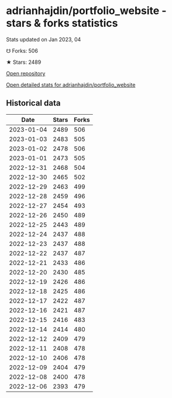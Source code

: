 # adrianhajdin/portfolio_website - stars & forks statistics

Stats updated on Jan 2023, 04

☋ Forks: 506

★ Stars: 2489

[Open repository](https://github.com/adrianhajdin/portfolio_website)

[Open detailed stats for adrianhajdin/portfolio_website](https://reviewgithub.com/rep/adrianhajdin/portfolio_website)

## Historical data
| Date | Stars | Forks |
|------|-------|-------|
| 2023-01-04 | 2489 | 506 | 
| 2023-01-03 | 2483 | 505 | 
| 2023-01-02 | 2478 | 506 | 
| 2023-01-01 | 2473 | 505 | 
| 2022-12-31 | 2468 | 504 | 
| 2022-12-30 | 2465 | 502 | 
| 2022-12-29 | 2463 | 499 | 
| 2022-12-28 | 2459 | 496 | 
| 2022-12-27 | 2454 | 493 | 
| 2022-12-26 | 2450 | 489 | 
| 2022-12-25 | 2443 | 489 | 
| 2022-12-24 | 2437 | 488 | 
| 2022-12-23 | 2437 | 488 | 
| 2022-12-22 | 2437 | 487 | 
| 2022-12-21 | 2433 | 486 | 
| 2022-12-20 | 2430 | 485 | 
| 2022-12-19 | 2426 | 486 | 
| 2022-12-18 | 2425 | 486 | 
| 2022-12-17 | 2422 | 487 | 
| 2022-12-16 | 2421 | 487 | 
| 2022-12-15 | 2416 | 483 | 
| 2022-12-14 | 2414 | 480 | 
| 2022-12-12 | 2409 | 479 | 
| 2022-12-11 | 2408 | 478 | 
| 2022-12-10 | 2406 | 478 | 
| 2022-12-09 | 2404 | 479 | 
| 2022-12-08 | 2400 | 478 | 
| 2022-12-06 | 2393 | 479 | 

